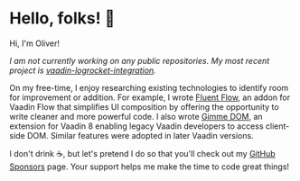# Hello, folks! 👋

Hi, I'm Oliver!

_I am not currently working on any public repositories. My most recent project is [vaadin-logrocket-integration](https://github.com/oliveryasuna/vaadin-logrocket-integration)._

On my free-time, I enjoy researching existing technologies to identify room for improvement or addition.
For example, I wrote [Fluent Flow](https://github.com/oliveryasuna/fluent-flow), an addon for Vaadin Flow that simplifies UI composition by offering the opportunity to write cleaner and more powerful code.
I also wrote [Gimme DOM](https://github.com/oliveryasuna/gimme-dom), an extension for Vaadin 8 enabling legacy Vaadin developers to access client-side DOM.
Similar features were adopted in later Vaadin versions.

I don't drink ☕, but let's pretend I do so that you'll check out my [GitHub Sponsors](https://github.com/sponsors/oliveryasuna) page.
Your support helps me make the time to code great things!
